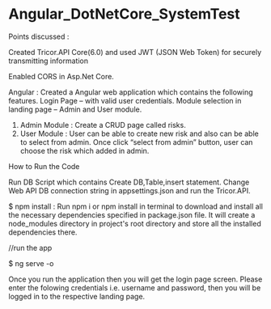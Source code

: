 # Angular_DotNetCore_SystemTest

Points discussed :

Created Tricor.API Core(6.0) and used JWT (JSON Web Token) for securely transmitting information

Enabled CORS in Asp.Net Core.

Angular : 
  Created a Angular web application which contains the following features.
  Login Page – with valid user credentials.
  Module selection in landing page – Admin and User module.
 
 1. Admin Module : Create a CRUD page called risks.
 2. User Module : User can be able to create new risk and also can be able to select from admin. Once click “select from admin” button, user can choose the risk which added in admin.


How to Run the Code 

Run DB Script which contains Create DB,Table,insert statement.
Change  Web API DB connection string in appsettings.json and run the Tricor.API. 

$ npm install : Run npm i or npm install in terminal to download and install all the necessary dependencies specified in package.json file. It will create a node_modules directory in project's root directory and store all the installed dependencies there.

//run the app

$ ng serve -o

Once you run the application then you will get the login page screen. Please enter the folowing credentials  i.e. username and password, then you will be logged in to the respective landing page.


 

 
